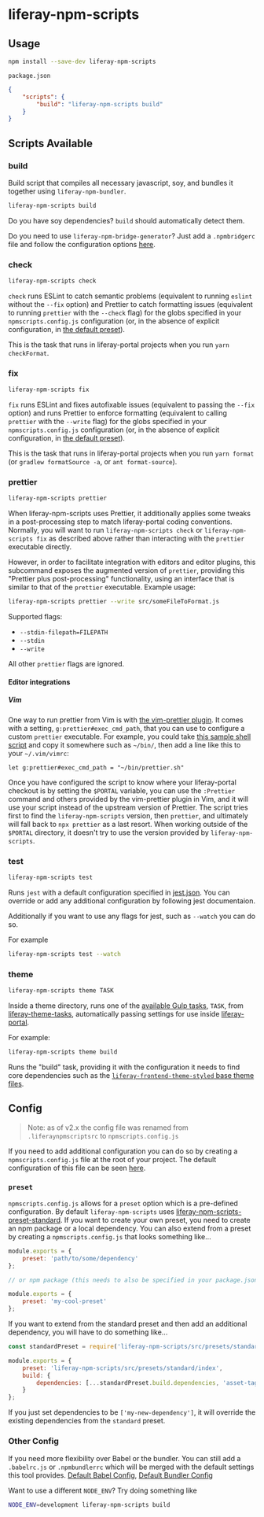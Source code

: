 # liferay-npm-scripts

## Usage

```sh
npm install --save-dev liferay-npm-scripts
```

`package.json`

```json
{
	"scripts": {
		"build": "liferay-npm-scripts build"
	}
}
```

## Scripts Available

### build

Build script that compiles all necessary javascript, soy, and bundles it together using `liferay-npm-bundler`.

```sh
liferay-npm-scripts build
```

Do you have soy dependencies? `build` should automatically detect them.

Do you need to use `liferay-npm-bridge-generator`? Just add a `.npmbridgerc` file and follow the configuration options [here](https://github.com/liferay/liferay-npm-build-tools/wiki/How-to-use-liferay-npm-bridge-generator).

### check

```sh
liferay-npm-scripts check
```

`check` runs ESLint to catch semantic problems (equivalent to running `eslint` without the `--fix` option) and Prettier to catch formatting issues (equivalent to running `prettier` with the `--check` flag) for the globs specified in your `npmscripts.config.js` configuration (or, in the absence of explicit configuration, in [the default preset](./src/presets/standard/index.js#L25-L32)).

This is the task that runs in liferay-portal projects when you run `yarn checkFormat`.

### fix

```sh
liferay-npm-scripts fix
```

`fix` runs ESLint and fixes autofixable issues (equivalent to passing the `--fix` option) and runs Prettier to enforce formatting (equivalent to calling `prettier` with the `--write` flag) for the globs specified in your `npmscripts.config.js` configuration (or, in the absence of explicit configuration, in [the default preset](./src/presets/standard/index.js#L17-L24)).

This is the task that runs in liferay-portal projects when you run `yarn format` (or `gradlew formatSource -a`, or `ant format-source`).

### prettier

```sh
liferay-npm-scripts prettier
```

When liferay-npm-scripts uses Prettier, it additionally applies some tweaks in a post-processing step to match liferay-portal coding conventions. Normally, you will want to run `liferay-npm-scripts check` or `liferay-npm-scripts fix` as described above rather than interacting with the `prettier` executable directly.

However, in order to facilitate integration with editors and editor plugins, this subcommand exposes the augmented version of `prettier`, providing this "Prettier plus post-processing" functionality, using an interface that is similar to that of the `prettier` executable. Example usage:

```sh
liferay-npm-scripts prettier --write src/someFileToFormat.js
```

Supported flags:

-   `--stdin-filepath=FILEPATH`
-   `--stdin`
-   `--write`

All other `prettier` flags are ignored.

#### Editor integrations

##### Vim

One way to run prettier from Vim is with [the vim-prettier plugin](https://github.com/prettier/vim-prettier). It comes with a setting, `g:prettier#exec_cmd_path`, that you can use to configure a custom `prettier` executable. For example, you could take [this sample shell script](./contrib/prettier/prettier.sh) and copy it somewhere such as `~/bin/`, then add a line like this to your `~/.vim/vimrc`:

```
let g:prettier#exec_cmd_path = "~/bin/prettier.sh"
```

Once you have configured the script to know where your liferay-portal checkout is by setting the `$PORTAL` variable, you can use the `:Prettier` command and others provided by the vim-prettier plugin in Vim, and it will use your script instead of the upstream version of Prettier. The script tries first to find the `liferay-npm-scripts` version, then `prettier`, and ultimately will fall back to `npx prettier` as a last resort. When working outside of the `$PORTAL` directory, it doesn't try to use the version provided by `liferay-npm-scripts`.

### test

```sh
liferay-npm-scripts test
```

Runs `jest` with a default configuration specified in [jest.json](./src/config/jest.json). You can override or add any additional configuration by following jest documentaion.

Additionally if you want to use any flags for jest, such as `--watch` you can do so.

For example

```sh
liferay-npm-scripts test --watch
```

### theme

```sh
liferay-npm-scripts theme TASK
```

Inside a theme directory, runs one of the [available Gulp tasks](https://github.com/liferay/liferay-js-themes-toolkit/tree/master/packages/liferay-theme-tasks#available-tasks), `TASK`, from [liferay-theme-tasks](https://github.com/liferay/liferay-js-themes-toolkit/tree/master/packages/liferay-theme-tasks), automatically passing settings for use inside [liferay-portal](https://github.com/liferay/liferay-portal).

For example:

```sh
liferay-npm-scripts theme build
```

Runs the "build" task, providing it with the configuration it needs to find core dependencies such as the [`liferay-frontend-theme-styled` base theme files](https://github.com/liferay/liferay-portal/tree/master/modules/apps/frontend-theme/frontend-theme-styled/src/main/resources/META-INF/resources/_styled).

## Config

> Note: as of v2.x the config file was renamed from `.liferaynpmscriptsrc` to `npmscripts.config.js`

If you need to add additional configuration you can do so by creating a `npmscripts.config.js` file at the root of your project. The default configuration of this file can be seen [here](./src/config/npmscripts.config.js).

### `preset`

`npmscripts.config.js` allows for a `preset` option which is a pre-defined configuration. By default `liferay-npm-scripts` uses [liferay-npm-scripts-preset-standard](src/presets/standard/index). If you want to create your own preset, you need to create an npm package or a local dependency. You can also extend from a preset by creating a `npmscripts.config.js` that looks something like...

```js
module.exports = {
	preset: 'path/to/some/dependency'
};

// or npm package (this needs to also be specified in your package.json)

module.exports = {
	preset: 'my-cool-preset'
};
```

If you want to extend from the standard preset and then add an additional dependency, you will have to do something like...

```js
const standardPreset = require('liferay-npm-scripts/src/presets/standard/index');

module.exports = {
	preset: 'liferay-npm-scripts/src/presets/standard/index',
	build: {
		dependencies: [...standardPreset.build.dependencies, 'asset-taglib']
	}
};
```

If you just set dependencies to be `['my-new-dependency']`, it will override the existing dependencies from the `standard` preset.

### Other Config

If you need more flexibility over Babel or the bundler. You can still add a `.babelrc.js` or `.npmbundlerrc` which will be merged with the default settings this tool provides. [Default Babel Config](./src/config/babel.json), [Default Bundler Config](./src/config/npm-bundler.json)

Want to use a different `NODE_ENV`? Try doing something like

```sh
NODE_ENV=development liferay-npm-scripts build
```
